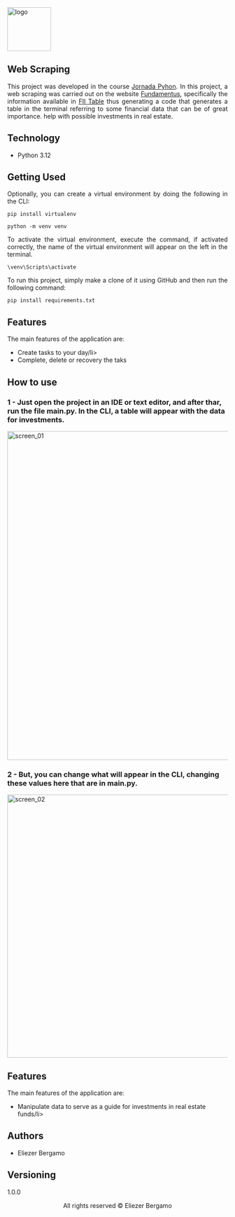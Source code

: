 <img src="https://github.com/user-attachments/assets/909105d2-6c17-4a24-a5c5-36faaebb97b5" alt="logo" width="100"/>

<section>
  <div>
    <h1>Web Scraping</h1>
    <p align="justify">
      This project was developed in the course <a href="https://pythonacademy.com.br/">Jornada Pyhon</a>.
      In this project, a web scraping was carried out on the website <a href="https://www.fundamentus.com.br/">Fundamentus</a>,
      specifically the information available in <a href="https://www.fundamentus.com.br/fii_resultado.php">FII Table</a>
      thus generating a code that generates a table in the terminal referring to some financial data that can be of great importance.
      help with possible investments in real estate.
    </p>
  </div>

  <div>
    <h2>Technology</h2>
    <ul>
      <li>Python 3.12</li>
    </ul>
  </div>

  <div>
    <h2>Getting Used</h2>
  <p align="justify">
    Optionally, you can create a virtual environment by doing the following in the CLI:

  ```
  pip install virtualenv
  ```

  ```
  python -m venv venv
  ```
  </p>

  <p align="justify">
    To activate the virtual environment, execute the command, if activated correctly, the name of the virtual environment will appear on the left in the terminal.

  ```
  \venv\Scripts\activate
  ```
  </p>

  <p align="justify">
    To run this project, simply make a clone of it using GitHub and then run the following command:

  ```
  pip install requirements.txt
  ```
  </p>
  </div>

   <div>
    <h2>Features</h2>
    <p>The main features of the application are:</p>
    <ul>
      <li>Create tasks to your day/li>
      <li>Complete, delete or recovery the taks</li>
    </ul>
  </div>

  <div>
    <h2>How to use</h2>
    <h3>1 - Just open the project in an IDE or text editor, and after thar, run the file <b>main.py</b>. In the CLI, a table will appear with the data for investments.</h3>
    <img src="https://github.com/user-attachments/assets/4110fe86-3145-453b-a563-efa748dd88f0" alt="screen_01" width="750"/>
    <h3>2 - But, you can change what will appear in the CLI, changing these values ​​here that are in <b>main.py</b>.</h3>
    <img src="https://github.com/user-attachments/assets/14eeb559-bb7d-4f28-9e11-78d11251542b" alt="screen_02" width="600"/>
  </div>

  <div>
    <h2>Features</h2>
    <p>The main features of the application are:</p>
    <ul>
      <li>Manipulate data to serve as a guide for investments in real estate funds/li>
    </ul>
  </div>

  <div>
    <h2>Authors</h2>
    <ul>
      <li>
        Eliezer Bergamo
      </li>
    </ul>
  </div>

  <div>
    <h2>Versioning</h2>
    <p>1.0.0</p>
  </div>

  <footer>
    <p align="center">All rights reserved &copy Eliezer Bergamo</p>
  </footer>
</section>
